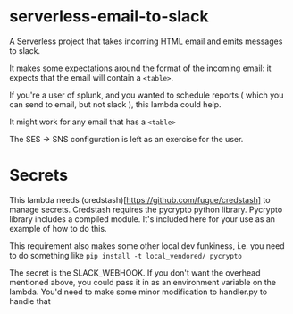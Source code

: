 # serverless-email-to-slack
A Serverless project that takes incoming HTML email and emits messages to slack.

It makes some expectations around the format of the incoming email: it expects that
the email will contain a `<table>`. 

If you're a user of splunk, and you wanted to schedule reports ( which you can send to email, but not slack ), this lambda could help.

It might work for any email that has a `<table>`

The SES -> SNS configuration is left as an exercise for the user.

# Secrets
This lambda needs (credstash)[https://github.com/fugue/credstash] to manage secrets.
Credstash requires the pycrypto python library. 
Pycrypto library includes a compiled module.
It's included here for your use as an example of how to do this.

This requirement also makes some other local dev funkiness, i.e. you need to do something like `pip install -t local_vendored/ pycrypto`


The secret is the SLACK_WEBHOOK. 
If you don't want the overhead mentioned above, you could pass it in as an environment variable on the lambda. You'd need to make some minor modification to handler.py to handle that
